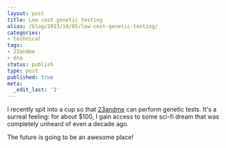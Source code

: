 ```yaml
---
layout: post
title: Low cost genetic testing
alias: /blog/2013/10/05/low-cost-genetic-testing/
categories:
- technical
tags:
- 23andme
- dna
status: publish
type: post
published: true
meta:
  _edit_last: '1'
---
```

I recently spit into a cup so that <a title="23 and Me" href="http://refer.23andme.com/a/clk/18h5Np">23andme</a> can perform genetic tests. It's a surreal feeling: for about $100, I gain access to some sci-fi dream that was completely unheard of even a decade ago.

The future is going to be an awesome place!
